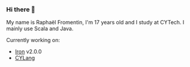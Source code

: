 ### Hi there 👋

My name is Raphaël Fromentin, I'm 17 years old and I study at CYTech.
I mainly use Scala and Java.

Currently working on:
- [Iron](https://github.com/Iltotore/Iron) v2.0.0
- [CYLang](https://github.com/Iltotore/cylang)
